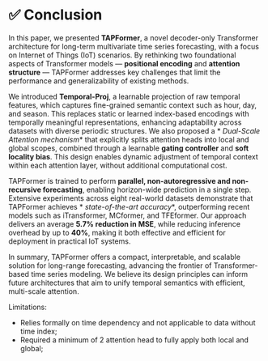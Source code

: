 # ✅ Conclusion

In this paper, we presented **TAPFormer**, a novel decoder-only Transformer architecture for long-term multivariate time
series forecasting, with a focus on Internet of Things (IoT) scenarios. By rethinking two foundational aspects of
Transformer models — **positional encoding** and **attention structure** — TAPFormer addresses key challenges that limit
the performance and generalizability of existing methods.

We introduced **Temporal-Proj**, a learnable projection of raw temporal features, which captures fine-grained semantic
context such as hour, day, and season. This replaces static or learned index-based encodings with temporally meaningful
representations, enhancing adaptability across datasets with diverse periodic structures. We also proposed a *
*Dual-Scale Attention mechanism** that explicitly splits attention heads into local and global scopes, combined through
a learnable **gating controller** and **soft locality bias**. This design enables dynamic adjustment of temporal context
within each attention layer, without additional computational cost.

TAPFormer is trained to perform **parallel, non-autoregressive and non-recursive forecasting**, enabling horizon-wide prediction in a
single step. Extensive experiments across eight real-world datasets demonstrate that TAPFormer achieves *
*state-of-the-art accuracy**, outperforming recent models such as iTransformer, MCformer, and TFEformer. Our approach
delivers an average **5.7% reduction in MSE**, while reducing inference overhead by up to **40%**, making it both
effective and efficient for deployment in practical IoT systems.

In summary, TAPFormer offers a compact, interpretable, and scalable solution for long-range forecasting, advancing the
frontier of Transformer-based time series modeling. We believe its design principles can inform future architectures
that aim to unify temporal semantics with efficient, multi-scale attention.

Limitations: 
- Relies formally on time dependency and not applicable to data without time index;
- Required a minimum of 2 attention head to fully apply both local and global;
